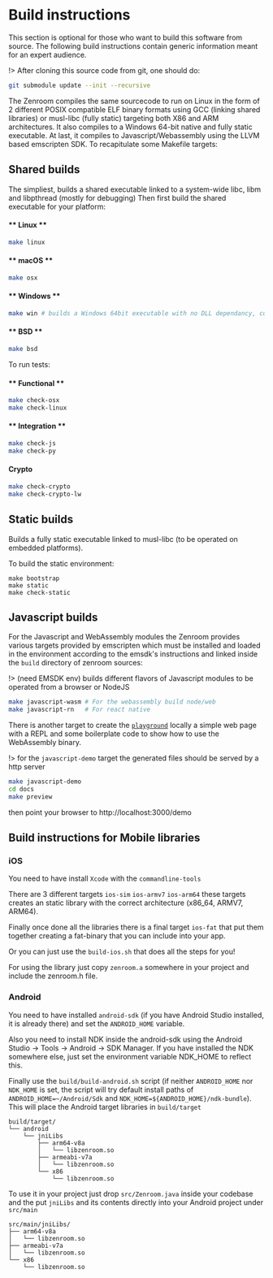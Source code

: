 # Build instructions

This section is optional for those who want to build this software from source. The following build instructions contain generic information meant for an expert audience.

!> After cloning this source code from git, one should do:
```bash
git submodule update --init --recursive
```

The Zenroom compiles the same sourcecode to run on Linux in the form of 2 different POSIX compatible ELF binary formats using GCC (linking shared libraries) or musl-libc (fully static) targeting both X86 and ARM architectures.
It also compiles to a Windows 64-bit native and fully static executable. At last, it compiles to Javascript/Webassembly using the LLVM based emscripten SDK. To recapitulate some Makefile targets:

## Shared builds
The simpliest, builds a shared executable linked to a system-wide libc, libm and libpthread (mostly for debugging)
Then first build the shared executable for your platform:

<!-- tabs:start -->

#### ** Linux **

```bash
make linux
```

#### ** macOS **

```bash
make osx
```

#### ** Windows **

```bash
make win # builds a Windows 64bit executable with no DLL dependancy, containing the LUA interpreter and all crypto functions (for client side operations on windows desktops)
```

#### ** BSD **
```bash
make bsd
```

<!-- tabs:end -->


To run tests:

<!-- tabs:start -->

#### ** Functional **

```bash
make check-osx
make check-linux
```

#### ** Integration **

```bash
make check-js
make check-py
```

#### **Crypto**
```bash
make check-crypto
make check-crypto-lw
```

<!-- tabs:end -->

## Static builds
Builds a fully static executable linked to musl-libc (to be operated on embedded platforms).

To build the static environment:

```
make bootstrap
make static
make check-static
```


## Javascript builds

For the Javascript and WebAssembly modules the Zenroom provides various targets provided by emscripten which must be installed and loaded in the environment according to the emsdk's instructions and linked inside the `build` directory of zenroom sources:

!> (need EMSDK env) builds different flavors of Javascript modules to be operated from a browser or NodeJS

```bash
make javascript-wasm # For the webassembly build node/web
make javascript-rn   # For react native
```

There is another target to create the [`playground`](https://dev.zenroom.org/demo/)
locally a simple web page with a REPL and some boilerplate code to show how to
use the WebAssembly binary.

!> for the `javascript-demo` target the generated files should be served by a http server

```bash
make javascript-demo
cd docs
make preview
```

then point your browser to http://localhost:3000/demo

## Build instructions for Mobile libraries

### iOS

You need to have install `Xcode` with the `commandline-tools`

There are 3 different targets `ios-sim` `ios-armv7` `ios-arm64` these targets creates an static library with the correct architecture (x86_64, ARMV7, ARM64).

Finally once done all the libraries there is a final target `ios-fat` that put them together creating a fat-binary that you can include into your app. 

Or you can just use the `build-ios.sh` that does all the steps for you!

For using the library just copy `zenroom.a` somewhere in your project and include the zenroom.h file.

### Android

You need to have installed `android-sdk` (if you have Android Studio installed, it is already there) and set the `ANDROID_HOME` variable.

Also you need to install NDK inside the android-sdk using the Android Studio -> Tools -> Android -> SDK Manager. If you have installed the NDK somewhere else, just set the environment variable NDK_HOME to reflect this.

Finally use the `build/build-android.sh` script (if neither `ANDROID_HOME` nor `NDK_HOME` is set, the script will try default install paths of `ANDROID_HOME=~/Android/Sdk` and `NDK_HOME=${ANDROID_HOME}/ndk-bundle`). This will place the Android target libraries in `build/target`

```
build/target/
└── android
    └── jniLibs
        ├── arm64-v8a
        │   └── libzenroom.so
        ├── armeabi-v7a
        │   └── libzenroom.so
        └── x86
            └── libzenroom.so
```

To use it in your project just drop `src/Zenroom.java` inside your codebase and the put `jniLibs` and its contents directly into your Android project under `src/main`

```
src/main/jniLibs/
├── arm64-v8a
│   └── libzenroom.so
├── armeabi-v7a
│   └── libzenroom.so
└── x86
    └── libzenroom.so
```


